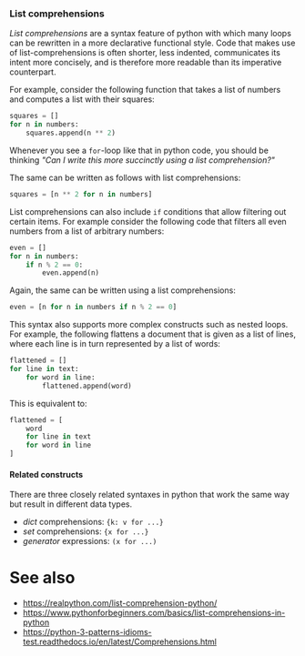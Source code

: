 ### List comprehensions

*List comprehensions* are a syntax feature of python with which many loops can
be rewritten in a more declarative functional style. Code that makes use of
list-comprehensions is often shorter, less indented, communicates its intent
more concisely, and is therefore more readable than its imperative
counterpart.

For example, consider the following function that takes a list of numbers and
computes a list with their squares:

```python
squares = []
for n in numbers:
    squares.append(n ** 2)
```

Whenever you see a `for`-loop like that in python code, you should be thinking
*"Can I write this more succinctly using a list comprehension?"*

The same can be written as follows with list comprehensions:

```python
squares = [n ** 2 for n in numbers]
```

List comprehensions can also include `if` conditions that allow filtering
out certain items. For example consider the following code that filters all
even numbers from a list of arbitrary numbers:

```python
even = []
for n in numbers:
    if n % 2 == 0:
        even.append(n)
```

Again, the same can be written using a list comprehensions:

```python
even = [n for n in numbers if n % 2 == 0]
```

This syntax also supports more complex constructs such as nested loops. For
example, the following flattens a document that is given as a list of lines,
where each line is in turn represented by a list of words:

```python
flattened = []
for line in text:
    for word in line:
        flattened.append(word)
```

This is equivalent to:

```python
flattened = [
    word
    for line in text
    for word in line
]
```


#### Related constructs

There are three closely related syntaxes in python that work the same way but
result in different data types.

- *dict* comprehensions: `{k: v for ...}`
- *set* comprehensions: `{x for ...}`
- *generator* expressions: `(x for ...)`



See also
========

- https://realpython.com/list-comprehension-python/
- https://www.pythonforbeginners.com/basics/list-comprehensions-in-python
- https://python-3-patterns-idioms-test.readthedocs.io/en/latest/Comprehensions.html
